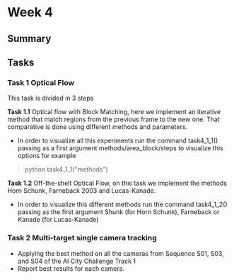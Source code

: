 # Week 4
## Summary 

## Tasks
### Task 1 Optical Flow
This task is divided in 3 steps

**Task 1.1** Optical flow with Block Matching, here we implement an iterative method that match regions from the previous frame to the new one. That comparative is done using different methods and parameters.

* In order to visualize all this experiments run the command task4_1_1() passing as a first argument methods/area_block/steps to visualize this options for example

> python task4_1_1("methods")

**Task 1.2** Off-the-shelt Optical Flow, on this task we implement the methods Horn Schunk, Farneback 2003 and Lucas-Kanade.

* In order to visualize this different methods run the command task4_1_2() passing as the first argument Shunk (for Horn Schunk), Farneback or Kanade (for Lucas-Kanade)

### Task 2 Multi-target single camera tracking
* Applying the best method  on all the cameras from Sequence S01, S03, and S04 of the AI City Challenge Track 1
* Report best results for each camera.
